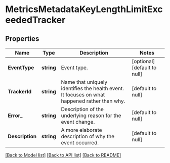 # MetricsMetadataKeyLengthLimitExceededTracker

## Properties
Name | Type | Description | Notes
------------ | ------------- | ------------- | -------------
**EventType** | **string** | Event type. | [optional] [default to null]
**TrackerId** | **string** | Name that uniquely identifies the health event. It focuses on what happened rather than why. | [default to null]
**Error_** | **string** | Description of the underlying reason for the event change. | [default to null]
**Description** | **string** | A more elaborate description of why the event occurred. | [default to null]

[[Back to Model list]](../README.md#documentation-for-models) [[Back to API list]](../README.md#documentation-for-api-endpoints) [[Back to README]](../README.md)

